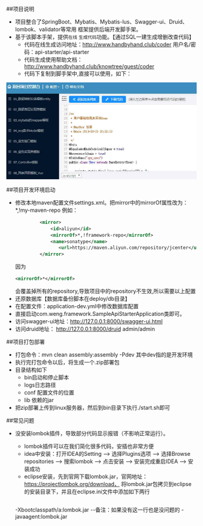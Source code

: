 ##项目说明
* 项目整合了SpringBoot、Mybatis、Mybatis-lus、Swagger-ui、Druid、lombok、validator等常用
  框架提供后端开发脚手架。
* 基于该脚本手架，提供`在线` `生成代码`功能。【通过SQL一建生成增删改查代码】 
   *  代码在线生成访问地址：http://www.handbyhand.club/coder  用户名/密码：api-starter/api-starter
   *  代码生成使用帮助文档：http://www.handbyhand.club/knowtree/guest/coder
   *  代码下复制到脚手架中,直接可以使用，如下：
   
 ![](deploy/file/coder.jpg)
       
 ##项目开发环境启动
 * 修改本地maven配置文件settings.xml。把mirror中的mirrorOf属性改为：<mirrorOf>*,!my-maven-repo</mirrorOf>
   例如：
   ```xml
       		<mirror>
       			<id>aliyun</id>
       			<mirrorOf>*,!framework-repo</mirrorOf>
       			<name>sonatype</name>
       			   <url>https://maven.aliyun.com/repository/jcenter</url>  
       		</mirror>
    ``` 
    因为
    ```xml
    <mirrorOf>*</mirrorOf>
    ``` 
    会覆盖掉所有的repository,导致项目中的repository不生效,所以需要以上配置
 * 还原数据库【数据库备份脚本在deploy/db目录】
 * 在配置文件：application-dev.yml中修改数据库配置
 * 直接启动com.weng.framework.SampleApiStarterApplication类即可。
 * 访问swagger-ui地址：http://127.0.0.1:8000/swagger-ui.html
 * 访问druid地址： http://127.0.0.1:8000/druid   admin/admin

   

##项目打包部署
* 打包命令：mvn clean assembly:assembly -Pdev 其中dev指的是开发环境 
* 执行完打包命令以后，将生成一个.zip部署包
* 目录结构如下
    * bin启动和停止脚本
    * logs日志路径
    * conf 配置文件的位置
    * lib 依赖的jar
* 把zip部署上传到linux服务器，然后到bin目录下执行./start.sh即可


##常见问题
* 没安装lombok插件，导致部分代码显示报错（不影响正常运行）。

    * lombok插件可以在我们简化很多代码，安插也非常方便
    * idea中安装：打开IDEA的Setting –> 选择Plugins选项 –> 选择Browse repositories –> 搜索lombok –> 点击安装 –> 安装完成重启IDEA –> 安装成功
    * eclipse安装，先到官网下载lombok.jar，官网地址：https://projectlombok.org/download，
        将lombok.jar包拷贝到eclipse的安装目录下，并且在eclipse.ini文件中添加如下两行
        ```xml
    -Xbootclasspath/a:lombok.jar    --备注：如果没有这一行也是没问题的
    -javaagent:lombok.jar
    ```